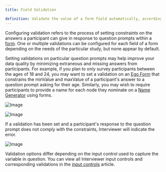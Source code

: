 ```yaml
---
title: Field Validation

definition: Validate the value of a form field automatically, according to constraints that you define.
---
```


Configuring validation refers to the process of setting constraints on the answers a participant can give in response to question prompts within a [form](/en/desktop/key-concepts/forms). One or multiple validations can be configured for each field of a form depending on the needs of the particular study, but none appear by default.

Setting validations on particular question prompts may help improve your data quality by minimizing extraneous and missing answers from participants. For example, if you plan to only survey participants between the ages of 18 and 24, you may want to set a validation on an [Ego Form](/en/desktop/interface-documentation/ego-form) that constrains the minValue and maxValue of a participant's answer to a question prompt asking for their age. Similarly, you may wish to require participants to provide a name for each node they nominate on a [Name Generator](/en/desktop/interface-documentation/name-generator-using-forms) using forms.

![Image](/assets/img/key-concepts/field-validation/1.png)

![Image](/assets/img/key-concepts/field-validation/2.png)

If a validation has been set and a participant's response to the question prompt does not comply with the constraints, Interviewer will indicate the error.

![Image](/assets/img/key-concepts/field-validation/3.png)

Validation options differ depending on the input control used to capture the variable in question. You can view all Interviewer input controls and corresponding validations in the [input controls](/en/desktop/key-concepts/input-controls) article.

